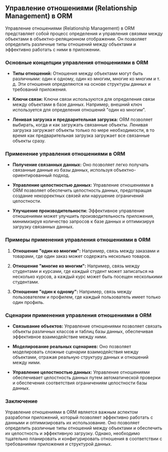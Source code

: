 ## Управление отношениями (Relationship Management) в ORM

Управление отношениями (Relationship Management) в ORM представляет собой процесс определения и управления связями между объектами в объектно-реляционном отображении. Он позволяет определить различные типы отношений между объектами и эффективно работать с ними в приложении.

### Основные концепции управления отношениями в ORM

- **Типы отношений:** Отношения между объектами могут быть различными: один к одному, один ко многим, многие ко многим и т. д. Эти отношения определяются на основе структуры данных и требований приложения.

- **Ключи связи:** Ключи связи используются для определения связи между объектами в базе данных. Например, внешний ключ используется для определения отношений "один ко многим".

- **Ленивая загрузка и предварительная загрузка:** ORM позволяет выбирать, когда и как загружать связанные объекты. Ленивая загрузка загружает объекты только по мере необходимости, в то время как предварительная загрузка загружает все связанные объекты сразу.

### Применение управления отношениями в ORM

- **Получение связанных данных:** Оно позволяет легко получать связанные данные из базы данных, используя объектно-ориентированный подход.

- **Управление целостностью данных:** Управление отношениями в ORM позволяет обеспечить целостность данных, предотвращая создание некорректных связей или нарушение ограничений целостности.

- **Улучшение производительности:** Эффективное управление отношениями может улучшить производительность приложения, минимизируя количество запросов к базе данных и оптимизируя загрузку связанных данных.

### Примеры применения управления отношениями в ORM

1. **Отношение "один ко многим":** Например, связь между заказами и товарами, где один заказ может содержать несколько товаров.

2. **Отношение "многие ко многим":** Например, связь между студентами и курсами, где каждый студент может записаться на несколько курсов, а каждый курс может быть посещен несколькими студентами.

3. **Отношение "один к одному":** Например, связь между пользователем и профилем, где каждый пользователь имеет только один профиль.

### Сценарии применения управления отношениями в ORM

- **Связывание объектов:** Управление отношениями позволяет связать объекты различных классов и таблиц базы данных, обеспечивая эффективное взаимодействие между ними.

- **Моделирование реальных сценариев:** Оно позволяет моделировать сложные сценарии взаимодействия между объектами, отражая реальную структуру данных и отношений между ними.

- **Управление целостностью данных:** Управление отношениями обеспечивает целостность данных путем автоматической проверки и обеспечения соответствия ограничениям целостности базы данных.

### Заключение

Управление отношениями в ORM является важным аспектом разработки приложений, который позволяет эффективно работать с данными и оптимизировать их использование. Оно позволяет определить различные типы отношений между объектами и обеспечить их целостность и эффективную загрузку. Однако, необходимо тщательно планировать и конфигурировать отношения в соответствии с требованиями приложения и структурой данных.
